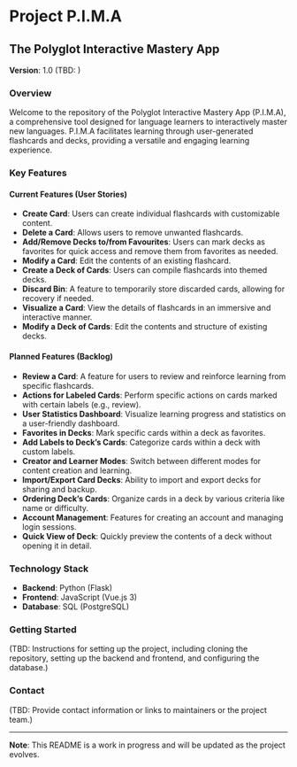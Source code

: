 # Project P.I.M.A

## The Polyglot Interactive Mastery App

**Version**: 1.0 (TBD: )

### Overview

Welcome to the repository of the Polyglot Interactive Mastery App (P.I.M.A), a comprehensive tool designed for language learners to interactively master new languages. P.I.M.A facilitates learning through user-generated flashcards and decks, providing a versatile and engaging learning experience.

### Key Features

#### Current Features (User Stories)

- **Create Card**: Users can create individual flashcards with customizable content.
- **Delete a Card**: Allows users to remove unwanted flashcards.
- **Add/Remove Decks to/from Favourites**: Users can mark decks as favorites for quick access and remove them from favorites as needed.
- **Modify a Card**: Edit the contents of an existing flashcard.
- **Create a Deck of Cards**: Users can compile flashcards into themed decks.
- **Discard Bin**: A feature to temporarily store discarded cards, allowing for recovery if needed.
- **Visualize a Card**: View the details of flashcards in an immersive and interactive manner.
- **Modify a Deck of Cards**: Edit the contents and structure of existing decks.

#### Planned Features (Backlog)

- **Review a Card**: A feature for users to review and reinforce learning from specific flashcards.
- **Actions for Labeled Cards**: Perform specific actions on cards marked with certain labels (e.g., review).
- **User Statistics Dashboard**: Visualize learning progress and statistics on a user-friendly dashboard.
- **Favorites in Decks**: Mark specific cards within a deck as favorites.
- **Add Labels to Deck’s Cards**: Categorize cards within a deck with custom labels.
- **Creator and Learner Modes**: Switch between different modes for content creation and learning.
- **Import/Export Card Decks**: Ability to import and export decks for sharing and backup.
- **Ordering Deck’s Cards**: Organize cards in a deck by various criteria like name or difficulty.
- **Account Management**: Features for creating an account and managing login sessions.
- **Quick View of Deck**: Quickly preview the contents of a deck without opening it in detail.

### Technology Stack

- **Backend**: Python (Flask)
- **Frontend**: JavaScript (Vue.js 3)
- **Database**: SQL (PostgreSQL)

### Getting Started

(TBD: Instructions for setting up the project, including cloning the repository, setting up the backend and frontend, and configuring the database.)


### Contact

(TBD: Provide contact information or links to maintainers or the project team.)

---

**Note**: This README is a work in progress and will be updated as the project evolves.

